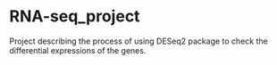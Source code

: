 # RNA-seq_project
Project describing the process of using DESeq2 package to check the differential expressions of the genes.
